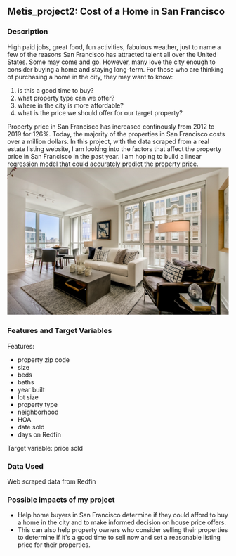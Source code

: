 ## Metis_project2: Cost of a Home in San Francisco

### Description
 High paid jobs, great food, fun activities, fabulous weather, just to name a few of the reasons San Francisco has attracted talent all over the United States. Some may come and go. However, many love the  city enough to consider buying a home and staying long-term. For those who are thinking of purchasing a home in the city, they may want to know:
1. is this a good time to buy? 
2. what property type can we offer? 
3. where in the city is more affordable? 
4. what is the price we should offer for our target property? 

Property price in San Francisco has increased continously from 2012 to 2019 for 126%. Today, the majority of the properties in San Francisco costs over a million dollars. In this project, with the data scraped from a real estate listing website, I am looking into the factors that affect the property price in San Francisco in the past year. I am hoping to build a linear regression model that could accurately predict the property price. 
![home](https://github.com/sarazong/Metis_project2/blob/master/project2_images/home.jpg)

### Features and Target Variables
Features:
- property zip code
- size
- beds
- baths
- year built
- lot size
- property type
- neighborhood
- HOA
- date sold
- days on Redfin

Target variable: price sold

### Data Used
Web scraped data from Redfin

### Possible impacts of my project
- Help home buyers in San Francisco determine if they could afford to buy a home in the city and to make informed decision on house price offers. 
- This can also help property owners who consider selling their properties to determine if it's a good time to sell now and set a reasonable listing price for their properties.
